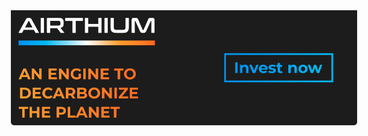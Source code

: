 <a href="https://wefunder.com/airthium" target="_blank">
    <img
        src="https://github.com/Airthium/.github/blob/main/profile/README.png"
        alt="Airthium"
        width="calc(100% + 50px)"
        style="
            max-width: calc(100% + 50px) !important;
            margin-left: -25px;
            margin-bottom: -30px;
            border-bottom-left-radius: 5px;
            border-bottom-right-radius: 5px;
        "
        />
</a>
